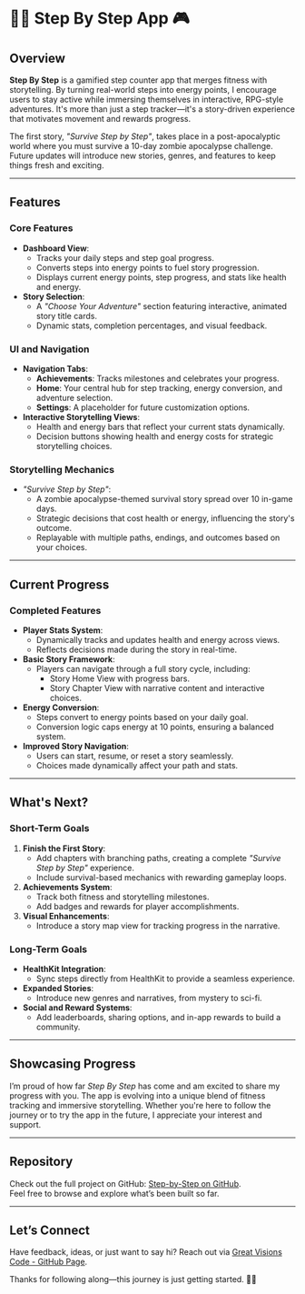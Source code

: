 # 🚶‍♂️ Step By Step App 🎮

## Overview
**Step By Step** is a gamified step counter app that merges fitness with storytelling. By turning real-world steps into energy points, I encourage users to stay active while immersing themselves in interactive, RPG-style adventures. It's more than just a step tracker—it's a story-driven experience that motivates movement and rewards progress.

The first story, *"Survive Step by Step"*, takes place in a post-apocalyptic world where you must survive a 10-day zombie apocalypse challenge. Future updates will introduce new stories, genres, and features to keep things fresh and exciting.

---

## Features

### Core Features
- **Dashboard View**:
  - Tracks your daily steps and step goal progress.
  - Converts steps into energy points to fuel story progression.
  - Displays current energy points, step progress, and stats like health and energy.
- **Story Selection**:
  - A *"Choose Your Adventure"* section featuring interactive, animated story title cards.
  - Dynamic stats, completion percentages, and visual feedback.

### UI and Navigation
- **Navigation Tabs**:
  - **Achievements**: Tracks milestones and celebrates your progress.
  - **Home**: Your central hub for step tracking, energy conversion, and adventure selection.
  - **Settings**: A placeholder for future customization options.
- **Interactive Storytelling Views**:
  - Health and energy bars that reflect your current stats dynamically.
  - Decision buttons showing health and energy costs for strategic storytelling choices.

### Storytelling Mechanics
- *"Survive Step by Step"*:
  - A zombie apocalypse-themed survival story spread over 10 in-game days.
  - Strategic decisions that cost health or energy, influencing the story's outcome.
  - Replayable with multiple paths, endings, and outcomes based on your choices.

---

## Current Progress

### Completed Features
- **Player Stats System**:
  - Dynamically tracks and updates health and energy across views.
  - Reflects decisions made during the story in real-time.
- **Basic Story Framework**:
  - Players can navigate through a full story cycle, including:
    - Story Home View with progress bars.
    - Story Chapter View with narrative content and interactive choices.
- **Energy Conversion**:
  - Steps convert to energy points based on your daily goal.  
  - Conversion logic caps energy at 10 points, ensuring a balanced system.
- **Improved Story Navigation**:
  - Users can start, resume, or reset a story seamlessly.
  - Choices made dynamically affect your path and stats.

---

## What's Next?

### Short-Term Goals
1. **Finish the First Story**:
   - Add chapters with branching paths, creating a complete *"Survive Step by Step"* experience.
   - Include survival-based mechanics with rewarding gameplay loops.
2. **Achievements System**:
   - Track both fitness and storytelling milestones.
   - Add badges and rewards for player accomplishments.
3. **Visual Enhancements**:
   - Introduce a story map view for tracking progress in the narrative.

### Long-Term Goals
- **HealthKit Integration**:
  - Sync steps directly from HealthKit to provide a seamless experience.
- **Expanded Stories**:
  - Introduce new genres and narratives, from mystery to sci-fi.
- **Social and Reward Systems**:
  - Add leaderboards, sharing options, and in-app rewards to build a community.

---

## Showcasing Progress
I’m proud of how far *Step By Step* has come and am excited to share my progress with you. The app is evolving into a unique blend of fitness tracking and immersive storytelling. Whether you're here to follow the journey or to try the app in the future, I appreciate your interest and support. 

---

## Repository
Check out the full project on GitHub: [Step-by-Step on GitHub](https://github.com/Great-Visions-Code/Step-by-Step).  
Feel free to browse and explore what’s been built so far.

---

## Let’s Connect
Have feedback, ideas, or just want to say hi? Reach out via [Great Visions Code - GitHub Page](https://great-visions-code.github.io/).  

Thanks for following along—this journey is just getting started. 🚶‍♂️